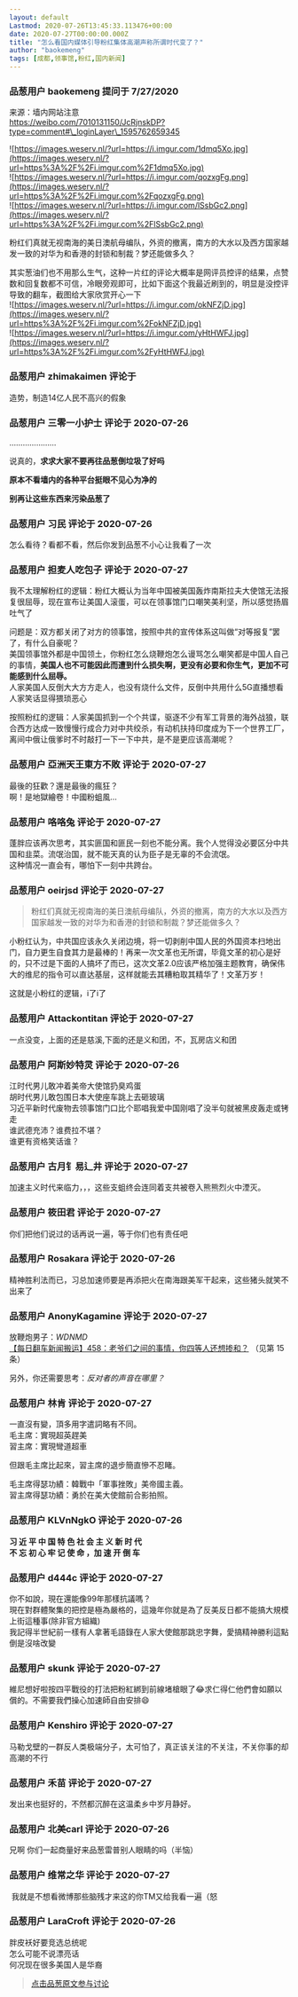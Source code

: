 ```yaml
---
layout: default
Lastmod: 2020-07-26T13:45:33.113476+00:00
date: 2020-07-27T00:00:00.000Z
title: "怎么看国内媒体引导粉红集体高潮声称所谓时代变了？"
author: "baokemeng"
tags: [成都,领事馆,粉红,国内新闻]
---
```



### 品葱用户 **baokemeng** 提问于 7/27/2020
    
来源：墙内网站注意  
https://weibo.com/7010131150/JcRjnskDP?type=comment#\_loginLayer\_1595762659345  
  
![https://images.weserv.nl/?url=https://i.imgur.com/1dmq5Xo.jpg](https://images.weserv.nl/?url=https%3A%2F%2Fi.imgur.com%2F1dmq5Xo.jpg)  
![https://images.weserv.nl/?url=https://i.imgur.com/qozxgFg.png](https://images.weserv.nl/?url=https%3A%2F%2Fi.imgur.com%2FqozxgFg.png)  
![https://images.weserv.nl/?url=https://i.imgur.com/lSsbGc2.png](https://images.weserv.nl/?url=https%3A%2F%2Fi.imgur.com%2FlSsbGc2.png)  
  
  
粉红们真就无视南海的美日澳航母编队，外资的撤离，南方的大水以及西方国家越发一致的对华为和香港的封锁和制裁？梦还能做多久？  
  
  
其实葱油们也不用那么生气，这种一片红的评论大概率是网评员控评的结果，点赞数和回复数都不可信，冷眼旁观即可，比如下面这个我最近刷到的，明显是没控评导致的翻车，截图给大家欣赏开心一下  
![https://images.weserv.nl/?url=https://i.imgur.com/okNFZjD.jpg](https://images.weserv.nl/?url=https%3A%2F%2Fi.imgur.com%2FokNFZjD.jpg)  
![https://images.weserv.nl/?url=https://i.imgur.com/yHtHWFJ.jpg](https://images.weserv.nl/?url=https%3A%2F%2Fi.imgur.com%2FyHtHWFJ.jpg)
    
                

### 品葱用户 **zhimakaimen** 评论于 
        
造势，制造14亿人民不高兴的假象
        
                

### 品葱用户 **三零一小护士** 评论于 2020-07-26
        
…………………  
  
说真的，**求求大家不要再往品葱倒垃圾了好吗**  
  
**原本不看墙内的各种平台挺眼不见心为净的**  
  
**别再让这些东西来污染品葱了**
        
                

### 品葱用户 **习民** 评论于 2020-07-26
        
怎么看待？看都不看，然后你发到品葱不小心让我看了一次
        
                

### 品葱用户 **担麦人吃包子** 评论于 2020-07-27
        
我不太理解粉红的逻辑：粉红大概认为当年中国被美国轰炸南斯拉夫大使馆无法报复很屈辱，现在宣布让美国人滚蛋，可以在领事馆门口嘲笑美利坚，所以感觉扬眉吐气了  
  
问题是：双方都关闭了对方的领事馆，按照中共的宣传体系这叫做“对等报复”罢了，有什么自豪呢？  
美国领事馆外都是中国领土，你粉红怎么烧鞭炮怎么谩骂怎么嘲笑都是中国人自己的事情，**美国人也不可能因此而遭到什么损失啊，更没有必要和你生气，更加不可能感到什么屈辱。**  
人家美国人反倒大大方方走人，也没有烧什么文件，反倒中共用什么5G直播想看人家笑话显得猥琐恶心  
  
按照粉红的逻辑：人家美国抓到一个个共谍，驱逐不少有军工背景的海外战狼，联合西方达成一致慢慢行成合力对中共绞杀，有动机扶持印度成为下一个世界工厂，离间中俄让俄爹时不时敲打一下一下中共，是不是更应该高潮呢？
        
                

### 品葱用户 **亞洲天王東方不敗** 评论于 2020-07-27
        
最後的狂歡？還是最後的瘋狂？  
啊！是地獄繪卷！中國粉蛆風...
        
                

### 品葱用户 **咯咯兔** 评论于 2020-07-27
        
蓬胖应该再次思考，其实匪国和匪民一刻也不能分离。我个人觉得没必要区分中共国和韭菜。流氓治国，就不能天真的认为臣子是无辜的不会流氓。  
这种情况一直会有，哪怕下一刻中共跨台。
        
                

### 品葱用户 **oeirjsd** 评论于 2020-07-27
        
> 粉红们真就无视南海的美日澳航母编队，外资的撤离，南方的大水以及西方国家越发一致的对华为和香港的封锁和制裁？梦还能做多久？

  
小粉红认为，中共国应该永久关闭边境，将一切剥削中国人民的外国资本扫地出门，自力更生自食其力是最棒的！再来一次文革也无所谓，毕竟文革的初心是好的，只不过是下面的人搞坏了而已，这次文革2.0应该严格加强主题教育，确保伟大的维尼的指令可以直达基层，这样就能去其糟粕取其精华了！文革万岁！  
  
这就是小粉红的逻辑，i了i了
        
                

### 品葱用户 **Attackontitan** 评论于 2020-07-27
        
一点没变，上面的还是慈溪,下面的还是义和团，不，瓦房店义和团
        
                

### 品葱用户 **阿斯妙特灵** 评论于 2020-07-26
        
江时代男儿敢冲着美帝大使馆扔臭鸡蛋  
胡时代男儿敢包围日本大使座车跳上去砸玻璃  
习近平新时代废物去领事馆门口比个耶唱我爱中国刚唱了没半句就被黑皮轰走或铐走  
谁武德充沛？谁费拉不堪？  
谁更有资格笑话谁？
        
                

### 品葱用户 **古月钅易辶井** 评论于 2020-07-27
        
加速主义时代来临力，，，这些支蛆终会连同着支共被卷入熊熊烈火中湮灭。
        
                

### 品葱用户 **筱田君** 评论于 2020-07-27
        
你们把他们说过的话再说一遍，等于你们也有责任吧
        
                

### 品葱用户 **Rosakara** 评论于 2020-07-26
        
精神胜利法而已，习总加速师要是再添把火在南海跟美军干起来，这些猪头就笑不出来了
        
                

### 品葱用户 **AnonyKagamine** 评论于 2020-07-27
        
放鞭炮男子：_WDNMD_  
[【每日翻车新闻搬运】458：老爷们之间的事情，你四等人还想掺和？](https://pincong.rocks/article/22071 "https://pincong.rocks/article/22071") （见第 15 条）  
  
另外，你还需要思考：_反对者的声音在哪里？_
        
                

### 品葱用户 **林肯** 评论于 2020-07-27
        
一直沒有變，頂多用字遣詞略有不同。  
毛主席：實現超英趕美  
習主席：實現彎道超車  
  
但跟毛主席比起來，習主席的退步簡直慘不忍睹。  
  
毛主席得瑟功績：韓戰中「軍事挫敗」美帝國主義。  
習主席得瑟功績：勇於在美大使館前合影拍照。
        
                

### 品葱用户 **KLVnNgkO** 评论于 2020-07-26
        
**习 近 平 中 国 特 色 社 会 主 义 新 时 代**  
**不 忘 初 心 牢 记 使 命 ，加 速 开 倒 车**
        
                

### 品葱用户 **d444c** 评论于 2020-07-27
        
你不如說，現在還能像99年那樣抗議嗎？  
現在對群體聚集的把控是極為嚴格的，這幾年你就是為了反美反日都不能搞大規模上街這種事(除非官方組織)  
我記得半世紀前一樣有人拿著毛語錄在人家大使館那跳忠字舞，愛搞精神勝利這點倒是沒啥改變
        
                

### 品葱用户 **skunk** 评论于 2020-07-27
        
維尼想好啦按四平戰役的打法把粉紅綁到前線堵槍眼了😂求仁得仁他們會如願以償的。不需要我們操心加速師自由安排😄
        
                

### 品葱用户 **Kenshiro** 评论于 2020-07-27
        
马勒戈壁的一群反人类极端分子，太可怕了，真正该关注的不关注，不关你事的却高潮的不行
        
                

### 品葱用户 **禾苗** 评论于 2020-07-27
        
发出来也挺好的，不然都沉醉在这温柔乡中岁月静好。
        
                

### 品葱用户 **北美carl** 评论于 2020-07-26
        
兄啊 你们一起商量好来品葱雷普别人眼睛的吗（半恼）
        
                

### 品葱用户 **维常之华** 评论于 2020-07-27
        
 我就是不想看微博那些脑残才来这的你TM又给我看一遍（怒
        
                

### 品葱用户 **LaraCroft** 评论于 2020-07-26
        
胖皮袄好要竞选总统呢  
怎么可能不说漂亮话  
何况现在很多美国人是华裔
        
                





> [点击品葱原文参与讨论](https://pincong.rocks/question/29010)

